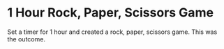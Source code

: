 # 1 Hour Rock, Paper, Scissors Game
Set a timer for 1 hour and created a rock, paper, scissors game. This was the outcome.